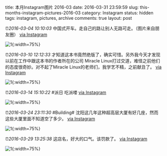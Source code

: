 title: 本月Instagram图片 2016-03
date: 2016-03-31 23:59:59
slug: this-months-instagram-pictures-2016-03
category: Instagram
status: hidden
tags: instagram, pictures, archive
comments: true
layout: post

⏰_2016-03-04 10:10:03_ 中国式开车。走自己的路让别人无路可走。（图片来自朋友圈）
[via Instagram](https://www.instagram.com/p/BCg4ryFAV9CI55D1ypIqt2mAhk7zjfGVdXFx4k0/)

![1](https://scontent-lax3-2.cdninstagram.com/vp/3e5e2a9b1722c5949c28f0cf362d8a02/5DA1649C/t51.2885-15/e35/12783386_189200751451548_1664741490_n.jpg?_nc_ht=scontent-lax3-2.cdninstagram.com){:width=75%}



⏰_2016-03-10 12:12:33_ 才知道这本书竟然绝版了，确实可惜。另外我今天才发现以前在工作中跟这本书的作者所在的公司 Miracle Linux打过交道，难怪之前他们的态度很奇妙。对不起了Miracle Linux的老师们，我学艺不精，之前献丑了。
[via Instagram](https://www.instagram.com/p/BCwjeU6gV0txGSL24envdzzPUT5ikKxEi3p4bU0/)

![1](https://scontent-lax3-2.cdninstagram.com/vp/8d40564fe4fe1da163129501d561742c/5DACB81E/t51.2885-15/e35/12816876_1397704573862458_964460758_n.jpg?_nc_ht=scontent-lax3-2.cdninstagram.com){:width=75%}



⏰_2016-03-14 15:10:22_ #派日 吃派喽
[via Instagram](https://www.instagram.com/p/BC7LANSgV5m3OSwwAH0Sxop3ncHNgL_tJ6ZLB40/)

![1](https://scontent-lax3-2.cdninstagram.com/vp/f6ebc4b5769e85b7fe49fba92e162a17/5DB837E6/t51.2885-15/e35/10520389_1290654810951150_927235108_n.jpg?_nc_ht=scontent-lax3-2.cdninstagram.com){:width=75%}



⏰_2016-03-24 23:11:30_ #Building# 沈阳这几年这种超高层大厦有好几座，然而这些大厦里面不知道空了多少。
[via Instagram](https://www.instagram.com/p/BDVyA1ZgV2kvOSWiPNDcyJph-GLKPuI35dOFbw0/)

![1](https://scontent-lax3-2.cdninstagram.com/vp/72e9cc155e8b78e1de6ae9e4de730605/5DAB9974/t51.2885-15/e35/12501796_1708487992773954_703453227_n.jpg?_nc_ht=scontent-lax3-2.cdninstagram.com){:width=75%}



⏰_2016-03-29 13:25:38_ 这店名，好大的口气。该罚款了。
[via Instagram](https://www.instagram.com/p/BDhm8LQgV9G98h6dUreveCIGWVvSJz0l3dzEmI0/)

![1](https://scontent-lax3-2.cdninstagram.com/vp/7c21814418482e70bfe62c48abd19a16/5DA9001B/t51.2885-15/e35/12816827_1765312303690962_1551236600_n.jpg?_nc_ht=scontent-lax3-2.cdninstagram.com){:width=75%}
